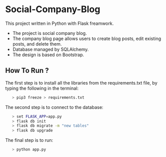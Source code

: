 # Social-Company-Blog
This project written in Python with Flask freamwork.

* The project is social company blog.
* The company blog page allows users to create blog posts, edit existing posts, and delete them.
* Database managed by SQLAlchemy.
* The design is based on Bootstrap.

## How To Run ?
The first step is to install all the libraries from the requirements.txt file, by typing the following in the terminal:

```bash
   > pip3 freeze > requirements.txt
```

The second step is to connect to the database:

```bash
   > set FLASK_APP=app.py 
   > flask db init
   > flask db migrate -m "new tables"
   > flask db upgrade
```

The final step is to run:

```bash
   > python app.py
```

